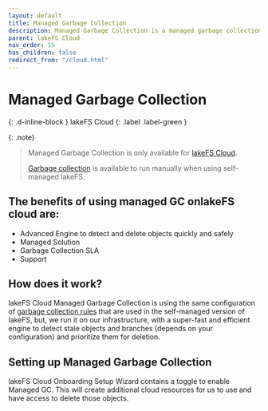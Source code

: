 ```yaml
---
layout: default
title: Managed Garbage Collection
description: Managed Garbage Collection is a managed garbage collection solution, maintained by Treeverse and operating within strict SLA, it reduces the operational overhead of maintaining a garbage collection manually.
parent: lakeFS Cloud
nav_order: 15
has_children: false
redirect_from: "/cloud.html"
---
```


# Managed Garbage Collection
{: .d-inline-block }
lakeFS Cloud
{: .label .label-green }


{: .note}
> Managed Garbage Collection is only available for [lakeFS Cloud](../cloud/).
>
> [Garbage collection](../howto/garbage-collection-index.md) is available to run manually when using self-managed lakeFS.

## The benefits of using managed GC onlakeFS cloud are:
* Advanced Engine to detect and delete objects quickly and safely
* Managed Solution
* Garbage Collection SLA
* Support

## How does it work?
lakeFS Cloud Managed Garbage Collection is using the same configuration of [garbage collection rules](../howto/garbage-collection-index.md) that are used in the self-managed version of lakeFS, but, we run it on our infrastructure, with a super-fast and efficient engine to detect stale objects and branches (depends on your configuration) and prioritize them for deletion.

## Setting up Managed Garbage Collection
lakeFS Cloud Onboarding Setup Wizard contains a toggle to enable Managed GC. This will create additional cloud resources for us to use and have access to delete those objects.